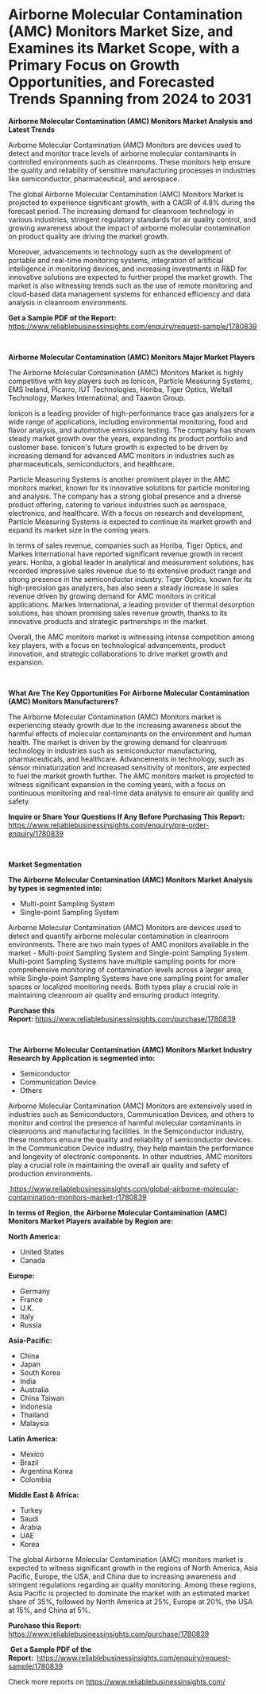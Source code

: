 <p><h1>Airborne Molecular Contamination (AMC) Monitors Market Size, and Examines its Market Scope, with a Primary Focus on Growth Opportunities, and Forecasted Trends Spanning from 2024 to 2031</h1></p><p><strong>Airborne Molecular Contamination (AMC) Monitors Market Analysis and Latest Trends</strong></p>
<p><p>Airborne Molecular Contamination (AMC) Monitors are devices used to detect and monitor trace levels of airborne molecular contaminants in controlled environments such as cleanrooms. These monitors help ensure the quality and reliability of sensitive manufacturing processes in industries like semiconductor, pharmaceutical, and aerospace.</p><p>The global Airborne Molecular Contamination (AMC) Monitors Market is projected to experience significant growth, with a CAGR of 4.8% during the forecast period. The increasing demand for cleanroom technology in various industries, stringent regulatory standards for air quality control, and growing awareness about the impact of airborne molecular contamination on product quality are driving the market growth.</p><p>Moreover, advancements in technology such as the development of portable and real-time monitoring systems, integration of artificial intelligence in monitoring devices, and increasing investments in R&D for innovative solutions are expected to further propel the market growth. The market is also witnessing trends such as the use of remote monitoring and cloud-based data management systems for enhanced efficiency and data analysis in cleanroom environments.</p></p>
<p><strong>Get a Sample PDF of the Report:&nbsp;</strong> <a href="https://www.reliablebusinessinsights.com/enquiry/request-sample/1780839">https://www.reliablebusinessinsights.com/enquiry/request-sample/1780839</a></p>
<p>&nbsp;</p>
<p><strong>Airborne Molecular Contamination (AMC) Monitors Major Market Players</strong></p>
<p><p>The Airborne Molecular Contamination (AMC) Monitors Market is highly competitive with key players such as Ionicon, Particle Measuring Systems, EMS Ireland, Picarro, IUT Technologies, Horiba, Tiger Optics, Weltall Technology, Markes International, and Taawon Group.</p><p>Ionicon is a leading provider of high-performance trace gas analyzers for a wide range of applications, including environmental monitoring, food and flavor analysis, and automotive emissions testing. The company has shown steady market growth over the years, expanding its product portfolio and customer base. Ionicon's future growth is expected to be driven by increasing demand for advanced AMC monitors in industries such as pharmaceuticals, semiconductors, and healthcare.</p><p>Particle Measuring Systems is another prominent player in the AMC monitors market, known for its innovative solutions for particle monitoring and analysis. The company has a strong global presence and a diverse product offering, catering to various industries such as aerospace, electronics, and healthcare. With a focus on research and development, Particle Measuring Systems is expected to continue its market growth and expand its market size in the coming years.</p><p>In terms of sales revenue, companies such as Horiba, Tiger Optics, and Markes International have reported significant revenue growth in recent years. Horiba, a global leader in analytical and measurement solutions, has recorded impressive sales revenue due to its extensive product range and strong presence in the semiconductor industry. Tiger Optics, known for its high-precision gas analyzers, has also seen a steady increase in sales revenue driven by growing demand for AMC monitors in critical applications. Markes International, a leading provider of thermal desorption solutions, has shown promising sales revenue growth, thanks to its innovative products and strategic partnerships in the market.</p><p>Overall, the AMC monitors market is witnessing intense competition among key players, with a focus on technological advancements, product innovation, and strategic collaborations to drive market growth and expansion.</p></p>
<p>&nbsp;</p>
<p><strong>What Are The Key Opportunities For Airborne Molecular Contamination (AMC) Monitors Manufacturers?</strong></p>
<p><p>The Airborne Molecular Contamination (AMC) Monitors market is experiencing steady growth due to the increasing awareness about the harmful effects of molecular contaminants on the environment and human health. The market is driven by the growing demand for cleanroom technology in industries such as semiconductor manufacturing, pharmaceuticals, and healthcare. Advancements in technology, such as sensor miniaturization and increased sensitivity of monitors, are expected to fuel the market growth further. The AMC monitors market is projected to witness significant expansion in the coming years, with a focus on continuous monitoring and real-time data analysis to ensure air quality and safety.</p></p>
<p><strong>Inquire or Share Your Questions If Any Before Purchasing This Report:</strong> <a href="https://www.reliablebusinessinsights.com/enquiry/pre-order-enquiry/1780839">https://www.reliablebusinessinsights.com/enquiry/pre-order-enquiry/1780839</a></p>
<p>&nbsp;</p>
<p><strong>Market Segmentation</strong></p>
<p><strong>The Airborne Molecular Contamination (AMC) Monitors Market Analysis by types is segmented into:</strong></p>
<p><ul><li>Multi-point Sampling System</li><li>Single-point Sampling System</li></ul></p>
<p><p>Airborne Molecular Contamination (AMC) Monitors are devices used to detect and quantify airborne molecular contamination in cleanroom environments. There are two main types of AMC monitors available in the market - Multi-point Sampling System and Single-point Sampling System. Multi-point Sampling Systems have multiple sampling points for more comprehensive monitoring of contamination levels across a larger area, while Single-point Sampling Systems have one sampling point for smaller spaces or localized monitoring needs. Both types play a crucial role in maintaining cleanroom air quality and ensuring product integrity.</p></p>
<p><strong>Purchase this Report:&nbsp;</strong><a href="https://www.reliablebusinessinsights.com/purchase/1780839">https://www.reliablebusinessinsights.com/purchase/1780839</a></p>
<p>&nbsp;</p>
<p><strong>The Airborne Molecular Contamination (AMC) Monitors Market Industry Research by Application is segmented into:</strong></p>
<p><ul><li>Semiconductor</li><li>Communication Device</li><li>Others</li></ul></p>
<p><p>Airborne Molecular Contamination (AMC) Monitors are extensively used in industries such as Semiconductors, Communication Devices, and others to monitor and control the presence of harmful molecular contaminants in cleanrooms and manufacturing facilities. In the Semiconductor industry, these monitors ensure the quality and reliability of semiconductor devices. In the Communication Device industry, they help maintain the performance and longevity of electronic components. In other industries, AMC monitors play a crucial role in maintaining the overall air quality and safety of production environments.</p></p>
<p><a href="https://www.reliablebusinessinsights.com/global-airborne-molecular-contamination-monitors-market-r1780839">&nbsp;https://www.reliablebusinessinsights.com/global-airborne-molecular-contamination-monitors-market-r1780839</a></p>
<p><strong>In terms of Region, the Airborne Molecular Contamination (AMC) Monitors Market Players available by Region are:</strong></p>
<p>
    <p> <strong> North America: </strong>
        <ul>
            <li>United States</li>
            <li>Canada</li>
        </ul>
        </p> 
    <p> <strong> Europe: </strong>
        <ul>
            <li>Germany</li>
            <li>France</li>
            <li>U.K.</li>
            <li>Italy</li>
            <li>Russia</li>
        </ul>
        </p> 
    <p> <strong> Asia-Pacific: </strong>
        <ul>
            <li>China</li>
            <li>Japan</li>
            <li>South Korea</li>
            <li>India</li>
            <li>Australia</li>
            <li>China Taiwan</li>
            <li>Indonesia</li>
            <li>Thailand</li>
            <li>Malaysia</li>
        </ul>
        </p> 
    <p> <strong> Latin America: </strong>
        <ul>
            <li>Mexico</li>
            <li>Brazil</li>
            <li>Argentina Korea</li>
            <li>Colombia</li>
        </ul>
        </p> 
    <p> <strong> Middle East & Africa: </strong>
        <ul>
            <li>Turkey</li>
            <li>Saudi</li>
            <li>Arabia</li>
            <li>UAE</li>
            <li>Korea</li>
        </ul>
    </p>
    </p>
<p><p>The global Airborne Molecular Contamination (AMC) monitors market is expected to witness significant growth in the regions of North America, Asia Pacific, Europe, the USA, and China due to increasing awareness and stringent regulations regarding air quality monitoring. Among these regions, Asia Pacific is projected to dominate the market with an estimated market share of 35%, followed by North America at 25%, Europe at 20%, the USA at 15%, and China at 5%.</p></p>
<p><strong>Purchase this Report: </strong><a href="https://www.reliablebusinessinsights.com/purchase/1780839">https://www.reliablebusinessinsights.com/purchase/1780839</a></p>
<p>&nbsp;<strong>Get a Sample PDF of the Report:&nbsp;&nbsp;</strong><a href="https://www.reliablebusinessinsights.com/enquiry/request-sample/1780839">https://www.reliablebusinessinsights.com/enquiry/request-sample/1780839</a></p>
<p><strong></strong></p>
<p>Check more reports on <a href="https://www.reliablebusinessinsights.com/">https://www.reliablebusinessinsights.com/</a></p>